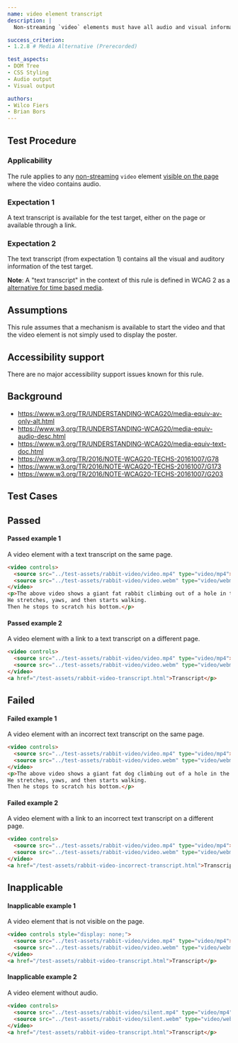 ```yaml
---
name: video element transcript
description: |
  Non-streaming `video` elements must have all audio and visual information available in a transcript.

success_criterion:
- 1.2.8 # Media Alternative (Prerecorded)

test_aspects:
- DOM Tree
- CSS Styling
- Audio output
- Visual output

authors:
- Wilco Fiers
- Brian Bors
---
```


## Test Procedure

### Applicability

The rule applies to any [non-streaming](#non-streaming) `video` element [visible on the page](#visible-on-the-page) where the video contains audio.

### Expectation 1

A text transcript is available for the test target, either on the page or available through a link.

### Expectation 2

The text transcript (from expectation 1) contains all the visual and auditory information of the test target.

**Note**: A "text transcript" in the context of this rule is defined in WCAG 2 as a [alternative for time based media](https://www.w3.org/TR/WCAG21/#dfn-alternative-for-time-based-media).

## Assumptions

This rule assumes that a mechanism is available to start the video and that the video element is not simply used to display the poster.

## Accessibility support

There are no major accessibility support issues known for this rule.

## Background

- https://www.w3.org/TR/UNDERSTANDING-WCAG20/media-equiv-av-only-alt.html
- https://www.w3.org/TR/UNDERSTANDING-WCAG20/media-equiv-audio-desc.html
- https://www.w3.org/TR/UNDERSTANDING-WCAG20/media-equiv-text-doc.html
- https://www.w3.org/TR/2016/NOTE-WCAG20-TECHS-20161007/G78
- https://www.w3.org/TR/2016/NOTE-WCAG20-TECHS-20161007/G173
- https://www.w3.org/TR/2016/NOTE-WCAG20-TECHS-20161007/G203

## Test Cases

## Passed

#### Passed example 1

A video element with a text transcript on the same page.

```html
<video controls>
  <source src="../test-assets/rabbit-video/video.mp4" type="video/mp4"></source>
  <source src="../test-assets/rabbit-video/video.webm" type="video/webm"></source>
</video>
<p>The above video shows a giant fat rabbit climbing out of a hole in the ground. 
He stretches, yaws, and then starts walking. 
Then he stops to scratch his bottom.</p>
```

#### Passed example 2

A video element with a link to a text transcript on a different page.

```html
<video controls>
  <source src="../test-assets/rabbit-video/video.mp4" type="video/mp4"></source>
  <source src="../test-assets/rabbit-video/video.webm" type="video/webm"></source>
</video>
<a href="/test-assets/rabbit-video-transcript.html">Transcript</p>
```

## Failed

#### Failed example 1

A video element with an incorrect text transcript on the same page.

```html
<video controls>
  <source src="../test-assets/rabbit-video/video.mp4" type="video/mp4"></source>
  <source src="../test-assets/rabbit-video/video.webm" type="video/webm"></source>
</video>
<p>The above video shows a giant fat dog climbing out of a hole in the ground. 
He stretches, yaws, and then starts walking. 
Then he stops to scratch his bottom.</p>
```

#### Failed example 2

A video element with a link to an incorrect text transcript on a different page.

```html
<video controls>
  <source src="../test-assets/rabbit-video/video.mp4" type="video/mp4"></source>
  <source src="../test-assets/rabbit-video/video.webm" type="video/webm"></source>
</video>
<a href="/test-assets/rabbit-video-incorrect-transcript.html">Transcript</p>
```

## Inapplicable

#### Inapplicable example 1

A video element that is not visible on the page.

```html
<video controls style="display: none;">
  <source src="../test-assets/rabbit-video/video.mp4" type="video/mp4"></source>
  <source src="../test-assets/rabbit-video/video.webm" type="video/webm"></source>
</video>
<a href="/test-assets/rabbit-video-transcript.html">Transcript</p>
```

#### Inapplicable example 2

A video element without audio.

```html
<video controls>
  <source src="../test-assets/rabbit-video/silent.mp4" type="video/mp4"></source>
  <source src="../test-assets/rabbit-video/silent.webm" type="video/webm"></source>
</video>
<a href="/test-assets/rabbit-video-transcript.html">Transcript</p>
```
